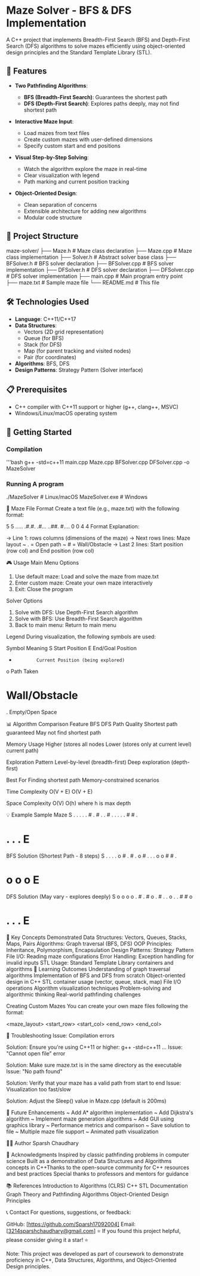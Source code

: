 # Maze Solver - BFS & DFS Implementation

A C++ project that implements Breadth-First Search (BFS) and Depth-First Search (DFS) algorithms to solve mazes efficiently using object-oriented design principles and the Standard Template Library (STL).

## 🎯 Features

- **Two Pathfinding Algorithms**:
  - **BFS (Breadth-First Search)**: Guarantees the shortest path
  - **DFS (Depth-First Search)**: Explores paths deeply, may not find shortest path
  
- **Interactive Maze Input**:
  - Load mazes from text files
  - Create custom mazes with user-defined dimensions
  - Specify custom start and end positions
  
- **Visual Step-by-Step Solving**:
  - Watch the algorithm explore the maze in real-time
  - Clear visualization with legend
  - Path marking and current position tracking

- **Object-Oriented Design**:
  - Clean separation of concerns
  - Extensible architecture for adding new algorithms
  - Modular code structure

## 📁 Project Structure
maze-solver/ 
  ├── Maze.h # Maze class declaration 
  ├── Maze.cpp # Maze class implementation 
  ├── Solver.h # Abstract solver base class 
  ├── BFSolver.h # BFS solver declaration 
  ├── BFSolver.cpp # BFS solver implementation 
  ├── DFSolver.h # DFS solver declaration 
  ├── DFSolver.cpp # DFS solver implementation 
  ├── main.cpp # Main program entry point 
  ├── maze.txt # Sample maze file 
  └── README.md # This file
  
## 🛠️ Technologies Used

- **Language**: C++11/C++17
- **Data Structures**: 
  - Vectors (2D grid representation)
  - Queue (for BFS)
  - Stack (for DFS)
  - Map (for parent tracking and visited nodes)
  - Pair (for coordinates)
- **Algorithms**: BFS, DFS
- **Design Patterns**: Strategy Pattern (Solver interface)

## 📋 Prerequisites

- C++ compiler with C++11 support or higher (g++, clang++, MSVC)
- Windows/Linux/macOS operating system

## 🚀 Getting Started

### Compilation

'''bash
g++ -std=c++11 main.cpp Maze.cpp BFSolver.cpp DFSolver.cpp -o MazeSolver

### Running A program
./MazeSolver          # Linux/macOS
MazeSolver.exe        # Windows


📝 Maze File Format
Create a text file (e.g., maze.txt) with the following format:

5 5
.....
.#.#.
.#...
..##.
#....
0 0
4 4
Format Explanation:

  -> Line 1: rows columns (dimensions of the maze)
  -> Next rows lines: Maze layout
      ~  . = Open path
      ~  # = Wall/Obstacle
  -> Last 2 lines: Start position (row col) and End position (row col)

🎮 Usage
Main Menu Options

1. Use default maze: Load and solve the maze from maze.txt
2. Enter custom maze: Create your own maze interactively
3. Exit: Close the program

Solver Options

1. Solve with DFS: Use Depth-First Search algorithm
2. Solve with BFS: Use Breadth-First Search algorithm
3. Back to main menu: Return to main menu

Legend
During visualization, the following symbols are used:

Symbol	    Meaning
S	          Start Position
E	          End/Goal Position
*	          Current Position (being explored)
o	          Path Taken
#	          Wall/Obstacle
.	          Empty/Open Space


📊 Algorithm Comparison
Feature	              BFS	                               DFS
Path Quality	        Shortest path guaranteed	         May not find shortest path

Memory Usage	        Higher (stores all nodes           Lower (stores only 
                      at current level)	                 current path)

Exploration Pattern   Level-by-level (breadth-first)     Deep exploration (depth-first)
	
Best For	            Finding shortest path	             Memory-constrained scenarios

Time Complexity	      O(V + E)	                         O(V + E)

Space Complexity	    O(V)	                             O(h) where h is max depth


💡 Example
Sample Maze
S . . . . 
. # . # . 
. # . . . 
. . # # . 
# . . . E 

BFS Solution (Shortest Path - 8 steps)
S . . . . 
o # . # . 
o # . . . 
o o # # . 
# o o o E 

DFS Solution (May vary - explores deeply)
S o o o o 
. # . # o 
. # . . o 
. . # # o 
# . . . E 



🧪 Key Concepts Demonstrated
Data Structures: Vectors, Queues, Stacks, Maps, Pairs
Algorithms: Graph traversal (BFS, DFS)
OOP Principles: Inheritance, Polymorphism, Encapsulation
Design Patterns: Strategy Pattern
File I/O: Reading maze configurations
Error Handling: Exception handling for invalid inputs
STL Usage: Standard Template Library containers and algorithms
🎯 Learning Outcomes
Understanding of graph traversal algorithms
Implementation of BFS and DFS from scratch
Object-oriented design in C++
STL container usage (vector, queue, stack, map)
File I/O operations
Algorithm visualization techniques
Problem-solving and algorithmic thinking
Real-world pathfinding challenges



Creating Custom Mazes
You can create your own maze files following the format:

<rows> <cols>
<maze_layout>
<start_row> <start_col>
<end_row> <end_col>



🐛 Troubleshooting
Issue: Compilation errors

Solution: Ensure you're using C++11 or higher: g++ -std=c++11 ...
Issue: "Cannot open file" error

Solution: Make sure maze.txt is in the same directory as the executable
Issue: "No path found"

Solution: Verify that your maze has a valid path from start to end
Issue: Visualization too fast/slow

Solution: Adjust the Sleep() value in 
Maze.cpp
 (default is 200ms)



🚀 Future Enhancements
 ~ Add A* algorithm implementation
 ~ Add Dijkstra's algorithm
 ~ Implement maze generation algorithms
 ~ Add GUI using graphics library
 ~ Performance metrics and comparison
 ~ Save solution to file
 ~ Multiple maze file support
 ~ Animated path visualization

👨‍💻 Author
Sparsh Chaudhary

🙏 Acknowledgments
Inspired by classic pathfinding problems in computer science  Built as a demonstration of Data Structures and Algorithms concepts in C++Thanks to the open-source community for C++ resources and best practices
Special thanks to professors and mentors for guidance

📚 References
Introduction to Algorithms (CLRS)
C++ STL Documentation
Graph Theory and Pathfinding Algorithms
Object-Oriented Design Principles

📞 Contact
For questions, suggestions, or feedback:

GitHub: [https://github.com/Sparsh17092004]
Email: [3214sparshchaudhary@gmail.com]
⭐ If you found this project helpful, please consider giving it a star! ⭐

Note: This project was developed as part of coursework to demonstrate proficiency in C++, Data Structures, Algorithms, and Object-Oriented Design principles.
